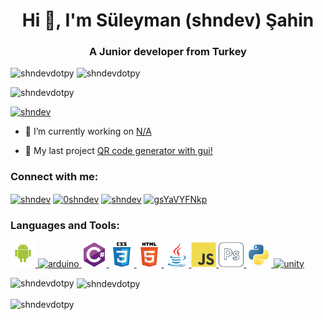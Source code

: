 <h1 align="center">Hi 👋, I'm Süleyman (shndev) Şahin</h1>
<h3 align="center">A Junior developer from Turkey</h3>
<p align="left"> <img src="https://lanyard.cnrad.dev/api/665667121761747025" alt="shndevdotpy" />
 <img src="https://spotify-recently-played-readme.vercel.app/api?user=98ulhkwl7qzqcsv8k5spyglap&width=300&count=3" alt="shndevdotpy" /> </p>
<p align="left"> <img src="https://komarev.com/ghpvc/?username=shndevdotpy&label=Profile%20views&color=b40e0e&style=flat" alt="shndevdotpy" /> </p>

<p align="left"> <a href="https://twitter.com/shndev" target="blank"><img src="https://img.shields.io/twitter/follow/shndev?logo=twitter&style=for-the-badge" alt="shndev" /></a> </p>

- 🔭 I’m currently working on [N/A](#)

- 👯 My last project [QR code generator with gui!](https://github.com/shndevdotpy/qr-code-generator-with-gui)

<h3 align="left">Connect with me:</h3>
<p align="left">
<a href="https://twitter.com/shndev" target="blank"><img align="center" src="https://raw.githubusercontent.com/rahuldkjain/github-profile-readme-generator/master/src/images/icons/Social/twitter.svg" alt="shndev" height="30" width="40" /></a>
<a href="https://instagram.com/0shndev" target="blank"><img align="center" src="https://raw.githubusercontent.com/rahuldkjain/github-profile-readme-generator/master/src/images/icons/Social/instagram.svg" alt="0shndev" height="30" width="40" /></a>
<a href="https://www.youtube.com/@shndev" target="blank"><img align="center" src="https://raw.githubusercontent.com/rahuldkjain/github-profile-readme-generator/master/src/images/icons/Social/youtube.svg" alt="shndev" height="30" width="40" /></a>
<a href="https://discord.gg/gsYaVYFNkp" target="blank"><img align="center" src="https://raw.githubusercontent.com/rahuldkjain/github-profile-readme-generator/master/src/images/icons/Social/discord.svg" alt="gsYaVYFNkp" height="30" width="40" /></a>
</p>

<h3 align="left">Languages and Tools:</h3>
<p align="left"> <a href="https://developer.android.com" target="_blank" rel="noreferrer"> <img src="https://raw.githubusercontent.com/devicons/devicon/master/icons/android/android-original-wordmark.svg" alt="android" width="40" height="40"/> </a> <a href="https://www.arduino.cc/" target="_blank" rel="noreferrer"> <img src="https://cdn.worldvectorlogo.com/logos/arduino-1.svg" alt="arduino" width="40" height="40"/> </a> <a href="https://www.w3schools.com/cs/" target="_blank" rel="noreferrer"> <img src="https://raw.githubusercontent.com/devicons/devicon/master/icons/csharp/csharp-original.svg" alt="csharp" width="40" height="40"/> </a> <a href="https://www.w3schools.com/css/" target="_blank" rel="noreferrer"> <img src="https://raw.githubusercontent.com/devicons/devicon/master/icons/css3/css3-original-wordmark.svg" alt="css3" width="40" height="40"/> </a> <a href="https://www.w3.org/html/" target="_blank" rel="noreferrer"> <img src="https://raw.githubusercontent.com/devicons/devicon/master/icons/html5/html5-original-wordmark.svg" alt="html5" width="40" height="40"/> </a> <a href="https://www.java.com" target="_blank" rel="noreferrer"> <img src="https://raw.githubusercontent.com/devicons/devicon/master/icons/java/java-original.svg" alt="java" width="40" height="40"/> </a> <a href="https://developer.mozilla.org/en-US/docs/Web/JavaScript" target="_blank" rel="noreferrer"> <img src="https://raw.githubusercontent.com/devicons/devicon/master/icons/javascript/javascript-original.svg" alt="javascript" width="40" height="40"/> </a> <a href="https://www.photoshop.com/en" target="_blank" rel="noreferrer"> <img src="https://raw.githubusercontent.com/devicons/devicon/master/icons/photoshop/photoshop-line.svg" alt="photoshop" width="40" height="40"/> </a> <a href="https://www.python.org" target="_blank" rel="noreferrer"> <img src="https://raw.githubusercontent.com/devicons/devicon/master/icons/python/python-original.svg" alt="python" width="40" height="40"/> </a> <a href="https://unity.com/" target="_blank" rel="noreferrer"> <img src="https://www.vectorlogo.zone/logos/unity3d/unity3d-icon.svg" alt="unity" width="40" height="40"/> </a> </p>

<p><img align="left" src="https://github-readme-stats.vercel.app/api/top-langs?username=shndevdotpy&show_icons=true&theme=dark&locale=en&layout=compact" alt="shndevdotpy" /></p>

<p>&nbsp;<img align="center" src="https://github-readme-stats.vercel.app/api?username=shndevdotpy&show_icons=true&theme=dark&locale=en" alt="shndevdotpy" /></p>

<p><img align="center" src="https://github-readme-streak-stats.herokuapp.com/?user=shndevdotpy&theme=dark" alt="shndevdotpy" /></p>

